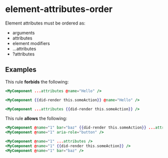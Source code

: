 # element-attributes-order

Element attributes must be ordered as:

* arguments
* attributes
* element modifiers
* ...attributes
* ?attributes

## Examples

This rule **forbids** the following:

```hbs
<MyComponent ...attributes @name="Hello" />
```

```hbs
<MyComponent {{did-render this.someAction}} @name="Hello" />
```

```hbs
<MyComponent ...attributes {{did-render this.someAction}} />
```

This rule **allows** the following:

```hbs
<MyComponent @name="1" bar="baz" {{did-render this.someAction}} ...attributes aria-role="button" />
<MyComponent @name="1" aria-role="button" />
```

```hbs
<MyComponent @name="1" ...attributes />
<MyComponent @name="1" {{did-render this.someAction}} />
<MyComponent @name="1" bar="baz" />
```
